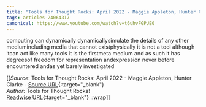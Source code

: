 ```yaml
---
title: "Tools for Thought Rocks: April 2022 - Maggie Appleton, Hunter Clarke (470524674)"
tags: articles-24064317
canonical: https://www.youtube.com/watch?v=t6uhvFGPUE0
---
```


computing can dynamically dynamicallysimulate the details of any other mediumincluding media that cannot existphysically it is not a tool although itcan act like many tools it is the firstmeta medium and as such it has degreesof freedom for representation andexpression never before encountered andas yet barely investigated


[[_Source_: Tools for Thought Rocks: April 2022 - Maggie Appleton, Hunter Clarke - [Source URL](https://www.youtube.com/watch?v=t6uhvFGPUE0){:target="_blank"}<br>
_Author_: Tools for Thought Rocks!<br>
[Readwise URL](https://readwise.io/open/470524674){:target="_blank"}
::wrap]]